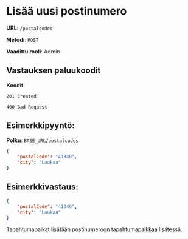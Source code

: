 # Lisää uusi postinumero

**URL**: `/postalcodes`

**Metodi**: `POST`

**Vaadittu rooli**: Admin

## Vastauksen paluukoodit

**Koodit**:

`201 Created`


`400 Bad Request`


## Esimerkkipyyntö:

**Polku**: `BASE_URL/postalcodes`

```json
{
    "postalCode": "41340",
    "city": "Laukaa"
}
```

## Esimerkkivastaus:

```json
{
    "postalCode": "41340",
    "city": "Laukaa"
}
```

Tapahtumapaikat lisätään postinumeroon tapahtumapaikkaa lisätessä.

